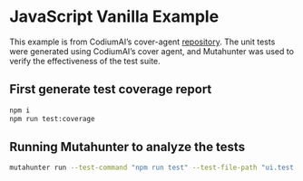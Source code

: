 # JavaScript Vanilla Example

This example is from CodiumAI’s cover-agent [repository](https://github.com/Codium-ai/cover-agent/tree/main/templated_tests/js_vanilla). The unit tests were generated using CodiumAI’s cover agent, and Mutahunter was used to verify the effectiveness of the test suite.

## First generate test coverage report

```bash
npm i
npm run test:coverage
```

## Running Mutahunter to analyze the tests

```bash
mutahunter run --test-command "npm run test" --test-file-path "ui.test.js" --code-coverage-report-path "coverage/coverage.xml" --only-mutate-file-paths "ui.js"
```
